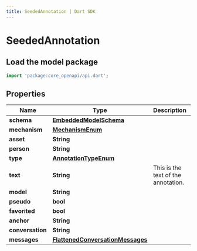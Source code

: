 ```yaml
---
title: SeededAnnotation | Dart SDK
---
```


# SeededAnnotation

## Load the model package
```dart
import 'package:core_openapi/api.dart';
```

## Properties
Name | Type | Description | Notes
------------ | ------------- | ------------- | -------------
**schema** | [**EmbeddedModelSchema**](EmbeddedModelSchema) |  | [optional] 
**mechanism** | [**MechanismEnum**](MechanismEnum) |  | [optional] 
**asset** | **String** |  | [optional] 
**person** | **String** |  | [optional] 
**type** | [**AnnotationTypeEnum**](AnnotationTypeEnum) |  | 
**text** | **String** | This is the text of the annotation. | 
**model** | **String** |  | [optional] 
**pseudo** | **bool** |  | [optional] 
**favorited** | **bool** |  | [optional] 
**anchor** | **String** |  | [optional] 
**conversation** | **String** |  | [optional] 
**messages** | [**FlattenedConversationMessages**](FlattenedConversationMessages) |  | [optional] 




